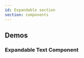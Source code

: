 ```yaml
---
id: Expandable section
section: components
---
```


## Demos


### Expandable Text Component

```ts file='./examples/ExpandableTextDemo.tsx'

```
